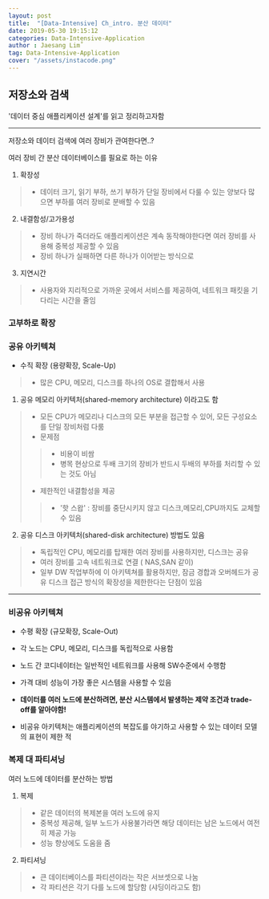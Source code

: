 ```yaml
---
layout: post
title:  "[Data-Intensive] Ch_intro. 분산 데이터"
date: 2019-05-30 19:15:12
categories: Data-Intensive-Application 
author : Jaesang Lim˚
tag: Data-Intensive-Application 
cover: "/assets/instacode.png"
---
```


## 저장소와 검색
'데이터 중심 애플리케이션 설계'를 읽고 정리하고자함

---

저장소와 데이터 검색에 여러 장비가 관여한다면..?

여러 장비 간 분산 데이터베이스를 필요로 하는 이유
1. 확장성
> - 데이터 크기, 읽기 부하, 쓰기 부하가 단일 장비에서 다룰 수 있는 양보다 많으면 부하를 여러 장비로 분배할 수 있음
2. 내결함성/고가용성
> - 장비 하나가 죽더라도 애플리케이션은 계속 동작해야한다면 여러 장비를 사용해 중복성 제공할 수 있음
> - 장비 하나가 실패하면 다른 하나가 이어받는 방식으로
3. 지연시간
> - 사용자와 지리적으로 가까운 곳에서 서비스를 제공하여, 네트워크 패킷을 기다리는 시간을 줄임

### 고부하로 확장

### 공유 아키텍쳐
- 수직 확장 (용량확장, Scale-Up)
> - 많은 CPU, 메모리, 디스크를 하나의 OS로 결합해서 사용

1. 공유 메모리 아키텍처(shared-memory architecture) 이라고도 함
> - 모든 CPU가 메모리나 디스크의 모든 부분을 접근할 수 있어, 모든 구성요소를 단일 장비처럼 다룸
> - 문제점
> > - 비용이 비쌈
> > - 병목 현상으로 두배 크기의 장비가 반드시 두배의 부하를 처리할 수 있는 것도 아님
> - 제한적인 내결함성을 제공
> > - '핫 스왑' : 장비를 중단시키지 않고 디스크,메모리,CPU까지도 교체할 수 있음

2. 공유 디스크 아키텍처(shared-disk architecture) 방법도 있음
> - 독립적인 CPU, 메모리를 탑재한 여러 장비를 사용하지만, 디스크는 공유
> - 여러 장비를 고속 네트워크로 연결 ( NAS,SAN 같이)
> - 일부 DW 작업부하에 이 아키텍쳐를 활용하지만, 잠금 경합과 오버헤드가 공유 디스크 접근 방식의 확장성을 제한한다는 단점이 있음

---
### 비공유 아키텍쳐

- 수평 확장 (규모확장, Scale-Out)
- 각 노드는 CPU, 메모리, 디스크를 독립적으로 사용함
- 노드 간 코디네이터는 일반적인 네트워크를 사용해 SW수준에서 수행함
- 가격 대비 성능이 가장 좋은 시스템을 사용할 수 있음
- **데이터를 여러 노드에 분산하려면, 분산 시스템에서 발생하는 제약 조건과 trade-off를 알아야함!**

- 비공유 아키텍처는 애플리케이션의 복잡도를 야기하고 사용할 수 있는 데이터 모델의 표현이 제한 적

### 복제 대 파티셔닝

여러 노드에 데이터를 분산하는 방법

1. 복제
> - 같은 데이터의 복제본을 여러 노드에 유지
> - 중복성 제공해, 일부 노드가 사용불가라면 해당 데이터는 남은 노드에서 여전히 제공 가능
> - 성능 향상에도 도움을 줌 

2. 파티셔닝
> - 큰 데이터베이스를 파티션이라는 작은 서브셋으로 나눔
> - 각 파티션은 각기 다를 노드에 할당함 (샤딩이라고도 함)
